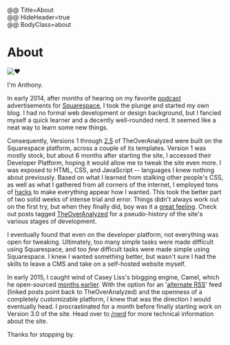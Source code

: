@@ Title=About  
@@ HideHeader=true  
@@ BodyClass=about  

# About
<img src="http://d.pr/i/1d53F+" class="headshot" alt="❤️">

I'm Anthony.

In early 2014, after *months* of hearing on my favorite [podcast](http://atp.fm) advertisements for [Squarespace](www.squarespace.com), I took the plunge and started my own blog. I had no formal web development or design background, but I fancied myself a quick learner and a decently well-rounded nerd. It seemed like a neat way to learn some new things.

Consequently, Versions 1 through [2.5](https://instagram.com/p/2oFqCowLyD/?taken-by=theoveranalyzed) of TheOverAnalyzed were built on the Squarespace platform, across a couple of its templates. Version 1 was mostly stock, but about 6 months after starting the site, I accessed their Developer Platform, hoping it would allow me to tweak the site even more. I was exposed to HTML, CSS, and JavaScript -- languages I knew nothing about previously. Based on what I learned from stalking other people's CSS, as well as what I gathered from all corners of the internet, I employed tons of [hacks](@@SiteRoot@@/tags/hacking-squarespace) to make everything appear how I wanted. This took the better part of two solid weeks of intense trial and error. Things didn't always work out on the first try, but when they finally did, boy was it a [great feeling](https://twitter.com/caseyliss/status/601133285356531712). Check out posts tagged [TheOverAnalyzed](@@SiteRoot@@/tags/TheOverAnalyzed) for a pseudo-history of the site's various stages of development.

I eventually found that even on the developer platform, not everything was open for tweaking. Ultimately, too many simple tasks were made difficult using Squarespace, and too *few* difficult tasks were made simple using Squarespace. I knew I wanted something better, but wasn't sure I had the skills to leave a CMS and take on a self-hosted website myself.

In early 2015, I caught wind of Casey Liss's blogging engine, Camel, which he open-sourced [months earlier](http://www.caseyliss.com/2014/5/2/camel-open-sourced). With the option for an '[alternate RSS](@@SiteRoot@@/rss-alternate)' feed (linked posts point back to TheOverAnalyzed) and the openness of a completely customizable platform, I knew that was the direction I would eventually head. I procrastinated for a month before finally starting work on Version 3.0 of the site. Head over to [/nerd](@@SiteRoot@@/nerd) for more technical information about the site.

Thanks for stopping by.
